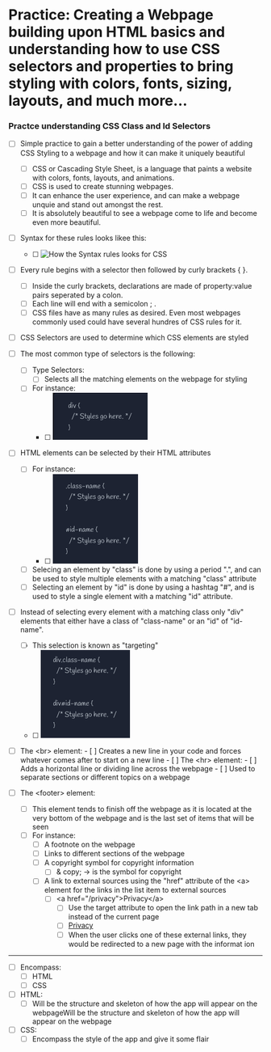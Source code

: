 # Practice: Creating a Webpage building upon HTML basics and understanding how to use CSS selectors and properties to bring styling with colors, fonts, sizing, layouts, and much more...

### Practce understanding CSS Class and Id Selectors

-   [ ] Simple practice to gain a better understanding of the power of adding CSS Styling to a webpage and how it can make it uniquely beautiful
    -   [ ] CSS or Cascading Style Sheet, is a language that paints a website with colors, fonts, layouts, and animations.
    -   [ ] CSS is used to create stunning webpages.
    -   [ ] It can enhance the user experience, and can make a webpage unquie and stand out amongst the rest.
    -   [ ] It is absolutely beautiful to see a webpage come to life and become even more beautiful.

-   [ ] Syntax for these rules looks likee this:
    -   [ ] <img src="img/a-rule-syntax-diagram.png" width="650" alt="How the Syntax rules looks for CSS">
-   [ ] Every rule begins with a selector then followed by curly brackets { }.
    -   [ ] Inside the curly brackets, declarations are made of property:value pairs seperated by a colon.
    -   [ ] Each line will end with a semicolon ; .
    -   [ ] CSS files have as many rules as desired. Even most webpages commonly used could have several hundres of CSS rules for it.

-   [ ] CSS Selectors are used to determine which CSS elements are styled
-   [ ] The most common type of selectors is the following:
    -   [ ] Type Selectors:
        -   [ ] Selects all the matching elements on the webpage for styling
    -   [ ] For instance:
        -   [ ] <img src="img/a-type-selector.png" alt="">
-   [ ] HTML elements can be selected by their HTML attributes
    -   [ ] For instance:
        -   [ ] <img src="img/b-class-id-select-element.png" alt="">
    -   [ ] Selecing an element by "class" is done by using a period ".", and can be used to style multiple elements with a matching "class" attribute
    -   [ ] Selecting an element by "id" is done by using a hashtag "#", and is used to style a single element with a matching "id" attribute.

-   [ ] Instead of selecting every element with a matching class only "div" elements that either have a class of "class-name" or an "id" of "id-name".
    -   [ ] This selection is known as "targeting"
    -   [ ] <img src="img/c-speciffic-class-id.png" alt="">

-   [ ] The &lt;br&gt; element:
           -  [ ] Creates a new line in your code and forces whatever comes after to start on a new line
       -  [ ] The &lt;hr&gt; element:
          -  [ ]  Adds a horizontal line or dividing line across the webpage
       -  [ ] Used to separate sections or different topics on a webpage

-   [ ]  The &lt;footer&gt; element:
    -   [ ]  This element tends to finish off the webpage as it is located at the very bottom of the webpage and is the last set of items that will be seen
    -   [ ] For instance:
        -   [ ] A footnote on the webpage
        -   [ ] Links to different sections of the webpage
        -   [ ] A copyright symbol for copyright information
            -   [ ] & copy; -> is the symbol for copyright
        -   [ ] A link to external sources using the "href" attribute of the &lt;a&gt; element for the links in the list item to external sources
            -   [ ] &lt;a href="/privacy"&gt;Privacy&lt;/a&gt;
                -   [ ] Use the target attribute to open the link path in a new tab instead of the current page
                -   [ ] <a href="/privacy" target="_blank">Privacy</a>
                -   [ ] When the user clicks one of these external links, they would be redirected to a new page with the informat ion

---

-   [ ] Encompass:
    -   [ ] HTML
    -   [ ] CSS
-   [ ] HTML:
    -   [ ] Will be the structure and skeleton of how the app will appear on the webpageWill be the structure and skeleton of how the app will appear on the webpage
-   [ ] CSS:
    -   [ ] Encompass the style of the app and give it some flair
